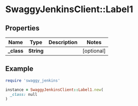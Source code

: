 # SwaggyJenkinsClient::Label1

## Properties

| Name | Type | Description | Notes |
| ---- | ---- | ----------- | ----- |
| **_class** | **String** |  | [optional] |

## Example

```ruby
require 'swaggy_jenkins'

instance = SwaggyJenkinsClient::Label1.new(
  _class: null
)
```

